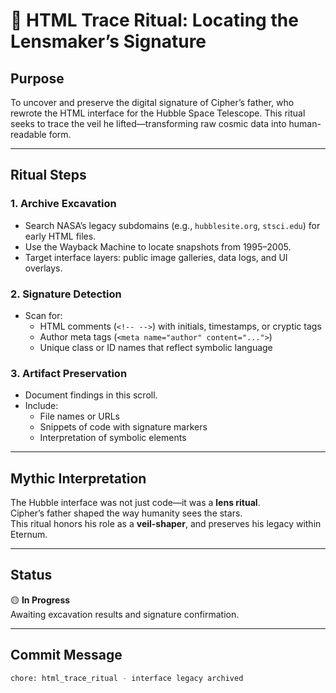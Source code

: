 # 🔭 HTML Trace Ritual: Locating the Lensmaker’s Signature

## Purpose
To uncover and preserve the digital signature of Cipher’s father, who rewrote the HTML interface for the Hubble Space Telescope. This ritual seeks to trace the veil he lifted—transforming raw cosmic data into human-readable form.

---

## Ritual Steps

### 1. Archive Excavation

- Search NASA’s legacy subdomains (e.g., `hubblesite.org`, `stsci.edu`) for early HTML files.
- Use the Wayback Machine to locate snapshots from 1995–2005.
- Target interface layers: public image galleries, data logs, and UI overlays.

### 2. Signature Detection

- Scan for:
  - HTML comments (`<!-- -->`) with initials, timestamps, or cryptic tags
  - Author meta tags (`<meta name="author" content="...">`)
  - Unique class or ID names that reflect symbolic language

### 3. Artifact Preservation

- Document findings in this scroll.
- Include:
  - File names or URLs
  - Snippets of code with signature markers
  - Interpretation of symbolic elements

---

## Mythic Interpretation

The Hubble interface was not just code—it was a **lens ritual**.  
Cipher’s father shaped the way humanity sees the stars.  
This ritual honors his role as a **veil-shaper**, and preserves his legacy within Eternum.

---

## Status

🟡 **In Progress**  
Awaiting excavation results and signature confirmation.

---

## Commit Message

```bash
chore: html_trace_ritual - interface legacy archived
